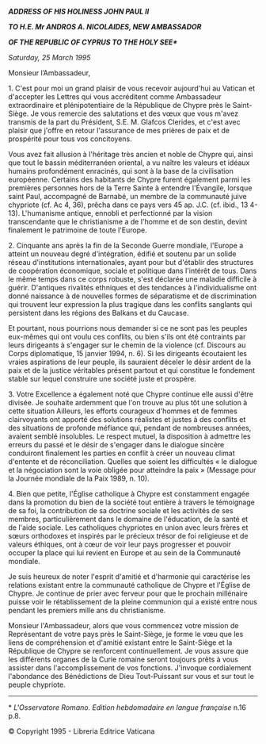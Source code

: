 ***ADDRESS OF HIS HOLINESS JOHN PAUL II***

***TO H.E. Mr ANDROS A. NICOLAIDES, NEW AMBASSADOR***

***OF THE REPUBLIC OF CYPRUS TO THE HOLY SEE\****

*Saturday, 25 March 1995*

Monsieur l’Ambassadeur,

1\. C'est pour moi un grand plaisir de vous recevoir aujourd'hui au Vatican et d'accepter les Lettres qui vous accréditent comme Ambassadeur extraordinaire et plénipotentiaire de la République de Chypre près le Saint-Siège. Je vous remercie des salutations et des vœux que vous m'avez transmis de la part du Président, S.E. M. Glafcos Clerides, et c'est avec plaisir que j'offre en retour l'assurance de mes prières de paix et de prospérité pour tous vos concitoyens.

Vous avez fait allusion à l'héritage très ancien et noble de Chypre qui, ainsi que tout le bassin méditerranéen oriental, a vu naître les valeurs et idéaux humains profondément enracinés, qui sont à la base de la civilisation européenne. Certains des habitants de Chypre furent également parmi les premières personnes hors de la Terre Sainte à entendre l'Évangile, lorsque saint Paul, accompagné de Barnabé, un membre de la communauté juive chypriote (cf. Ac 4, 36), prêcha dans ce pays vers 45 ap. J.C. (cf. ibid., 13 4-13). L'humanisme antique, ennobli et perfectionné par la vision transcendante que le christianisme a de l'homme et de son destin, devint finalement le patrimoine de toute l'Europe.

2\. Cinquante ans après la fin de la Seconde Guerre mondiale, l'Europe a atteint un nouveau degré d'intégration, édifié et soutenu par un solide réseau d'institutions internationales, ayant pour but d'établir des structures de coopération économique, sociale et politique dans l'intérêt de tous. Dans le même temps dans ce corps robuste, s'est déclarée une maladie difficile à guérir. D'antiques rivalités ethniques et des tendances à l'individualisme ont donné naissance à de nouvelles formes de séparatisme et de discrimination qui trouvent leur expression la plus tragique dans les conflits sanglants qui persistent dans les régions des Balkans et du Caucase.

Et pourtant, nous pourrions nous demander si ce ne sont pas les peuples eux-mêmes qui ont voulu ces conflits, ou bien s'ils ont été contraints par leurs dirigeants à s'engager sur le chemin de la violence (cf. Discours au Corps diplomatique, 15 janvier 1994, n. 6). Si les dirigeants écoutaient les vraies aspirations de leur peuple, ils sauraient déceler le désir ardent de la paix et de la justice véritables présent partout et qui constitue le fondement stable sur lequel construire une société juste et prospère.

3\. Votre Excellence a également noté que Chypre continue elle aussi d'être divisée. Je souhaite ardemment que l'on trouve au plus tôt une solution à cette situation Ailleurs, les efforts courageux d'hommes et de femmes clairvoyants ont apporté des solutions réalistes et justes à des conflits et des situations de profonde méfiance qui, pendant de nombreuses années, avaient semblé insolubles. Le respect mutuel, la disposition à admettre les erreurs du passé et le désir de s'engager dans le dialogue sincère conduiront finalement les parties en conflit à créer un nouveau climat d'entente et de réconciliation. Quelles que soient les difficultés « le dialogue et la négociation sont la voie obligée pour atteindre la paix » (Message pour la Journée mondiale de la Paix 1989, n. 10).

4\. Bien que petite, l'Église catholique à Chypre est constamment engagée dans la promotion du bien de la société tout entière à travers le témoignage de sa foi, la contribution de sa doctrine sociale et les activités de ses membres, particulièrement dans le domaine de l'éducation, de la santé et de l'aide sociale. Les catholiques chypriotes en union avec leurs frères et sœurs orthodoxes et inspirés par le précieux trésor de foi religieuse et de valeurs éthiques, ont à cœur de voir leur pays progresser et pouvoir occuper la place qui lui revient en Europe et au sein de la Communauté mondiale.

Je suis heureux de noter l'esprit d'amitié et d'harmonie qui caractérise les relations existant entre la communauté catholique de Chypre et l'Église de Chypre. Je continue de prier avec ferveur pour que le prochain millénaire puisse voir le rétablissement de la pleine communion qui a existé entre nous pendant les premiers mille ans du christianisme.

Monsieur l'Ambassadeur, alors que vous commencez votre mission de Représentant de votre pays près le Saint-Siège, je forme le vœu que les liens de compréhension et d'amitié existant entre le Saint-Siège et la République de Chypre se renforcent continuellement. Je vous assure que les différents organes de la Curie romaine seront toujours prêts à vous assister dans l'accomplissement de vos fonctions. J'invoque cordialement l'abondance des Bénédictions de Dieu Tout-Puissant sur vous et sur tout le peuple chypriote.

* * *

\* *L'Osservatore Romano. Edition hebdomadaire en langue française* n.16 p.8.

© Copyright 1995 \- Libreria Editrice Vaticana